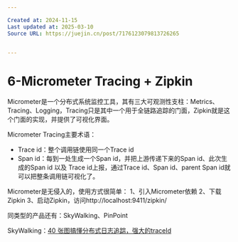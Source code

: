 ```yaml
---

Created at: 2024-11-15
Last updated at: 2025-03-10
Source URL: https://juejin.cn/post/7176123079813726265


---
```


# 6-Micrometer Tracing + Zipkin


Micrometer是一个分布式系统监控工具，其有三大可观测性支柱：Metrics、Tracing、Logging，Tracing只是其中一个用于全链路追踪的门面，Zipkin就是这个门面的实现，并提供了可视化界面。

Micrometer Tracing主要术语：

* Trace id：整个调用链使用同一个Trace id
* Span id：每到一处生成一个Span id，并把上游传递下来的Span id、此次生成的Span id 以及 Trace id上报，通过Trace id、Span id、parent Span id就可以把整条调用链可视化了。

Micrometer是无侵入的，使用方式很简单：
1、引入Micrometer依赖
2、下载Zipkin
3、启动Zipkin，访问http://localhost:9411/zipkin/

同类型的产品还有：SkyWalking、PinPoint

SkyWalking：[40 张图搞懂分布式日志追踪，强大的traceId](https://mp.weixin.qq.com/s/_PcT6GpR0snzZQNNe6r1aw)

